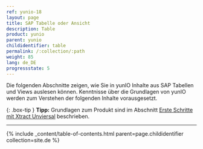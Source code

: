 ```yaml
---
ref: yunio-18
layout: page
title: SAP Tabelle oder Ansicht
description: Table
product: yunio
parent: yunio
childidentifier: table
permalink: /:collection/:path
weight: 85
lang: de_DE
progressstate: 5
---
```


Die folgenden Abschnitte zeigen, wie Sie in yunIO Inhalte aus SAP Tabellen und Views auslesen können. 
Kenntnisse über die Grundlagen von yunIO werden zum Verstehen der folgenden Inhalte vorausgesetzt.

{: .box-tip }
**Tipp:** Grundlagen zum Produkt sind im Abschnitt [Erste Schritte mit Xtract Unviersal](./erste-schritte) beschrieben.

*****
{% include _content/table-of-contents.html parent=page.childidentifier collection=site.de %}